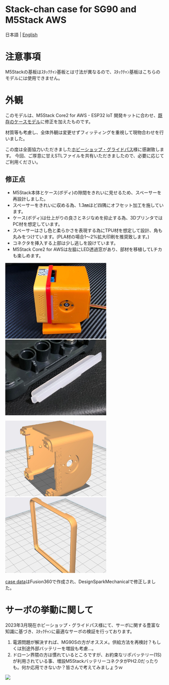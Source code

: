 # Stack-chan case for SG90 and M5Stack AWS
日本語 | [English](./README_for_SG90andM5StackAWS.md)

# 注意事項
M5Stackの基板はｽﾀｯｸﾁｬﾝ基板とは寸法が異なるので、ｽﾀｯｸﾁｬﾝ基板はこちらのモデルには使用できません。

# 外観
このモデルは、M5Stack Core2 for AWS - ESP32 IoT 開発キットに合わせ、[既存のケースモデル](../mongonta_case_for_SG90_and_M5GoBottomBoard/case_for_SG90andM5GoBottomBoard/shell_SG90_basicgraybottom.stl)に修正を加えたものです。

材質等も考慮し、全体外観は変更せずフィッティングを重視して現物合わせを行いました。

この度は全面協力いただきました[ホビーショップ・グライドパス](https://hsgp.cart.fc2.com/)様に感謝致します。
今回、ご厚意に甘えSTLファイルを共有いただきましたので、必要に応じてご利用ください。

## 修正点

 * M5Stack本体とケース(ボディ)の隙間をきれいに見せるため、スペーサーを再設計しました。
 * スペーサーをきれいに収める為、1.3㎜ほど四隅にオフセット加工を施しています。
 * ケース(ボディ)は仕上がりの良さとネジなめを抑止する為、3DプリンタではPC材を想定しています。
 * スペーサーはさし色と柔らかさを表現する為にTPU材を想定して設計、角も丸みをつけています。(PLA材の場合1～2%拡大印刷を推奨致します。)
 * コネクタを挿入する上部は少し逃しを設けています。
 * M5Stack Core2 for AWSは左脇にLED透過窓があり、部材を移植してLチカも楽しめます。
 
<img src="./docs/images/case_sg90_m5core2AWS.jpg" width="320">  <img src="./docs/images/LED.jpg" width="320">

<img src="./docs/images/case_sg90_m5core2AWSbody.jpg" width="320"> <img src="./docs/images/case_sg90_m5core2AWSspacer.jpg" width="320">

[case data](./case_for_SG90andM5StackAWS/)はFusion360で作成され、DesignSparkMechanicalで修正しました。


# サーボの挙動に関して
2023年3月現在ホビーショップ・グライドパス様にて、サーボに関する豊富な知識に基づき、ｽﾀｯｸﾁｬﾝに最適なサーボの検証を行っております。

1. 電源問題が解決すれば、MG90Sの方がオススメ。供給方法を再検討？もしくは別途外部バッテリーを増設も考慮…。
2. ドローン界隈の方は慣れているところですが、お約束なリポバッテリー(1S)が利用されている事、増設M5StackバッテリーコネクタがPH2.0だったりも。何か応用できないか？皆さんで考えてみましょうｗ

<img src="./docs/images/tester-core2.gif" width="320">
